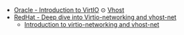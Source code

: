 
* [Oracle - Introduction to VirtIO](https://blogs.oracle.com/linux/post/introduction-to-virtio) ⊙ [Vhost](https://blogs.oracle.com/linux/post/introduction-to-virtio-part-2-vhost)
* [RedHat - Deep dive into Virtio-networking and vhost-net](https://www.redhat.com/en/blog/deep-dive-virtio-networking-and-vhost-net)
    * [Introduction to virtio-networking and vhost-net](https://www.redhat.com/en/blog/introduction-virtio-networking-and-vhost-net	)